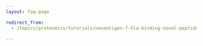 ```yaml
---
layout: faq-page

redirect_from:
  - /topics/proteomics/tutorials/neoantigen-7-hla-binding-novel-peptides/faqs/

---
```


